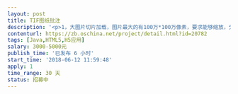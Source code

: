 ```yaml
---                
layout: post       
title: TIF图纸批注           
description: '<p>1，大图片切片加载，图片最大的有100万*100万像素，要求能够缩放，分片加载，放大缩小。</p><p>2，在图片上可以进行批注，类似qq截图批注。</p><p>3，测量面积，根据在图片上选择的区域计算出现实中的面积。</p>'     
contenturl: https://zb.oschina.net/project/detail.html?id=20782      
tags: [Java,HTML5,H5应用]            
salary: 3000-5000元          
publish_time: '已发布 6 小时'         
start_time: '2018-06-12 11:59:48'           
apply: 1                   
time_range: 30 天              
status: 招募中                  
---                 
```

